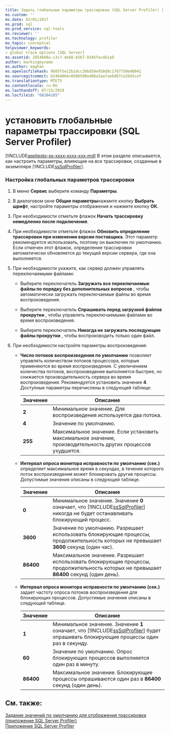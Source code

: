 ```yaml
---
title: Задать глобальные параметры трассировки (SQL Server Profiler) | Документация Майкрософт
ms.custom: ''
ms.date: 03/01/2017
ms.prod: sql
ms.prod_service: sql-tools
ms.reviewer: ''
ms.technology: profiler
ms.topic: conceptual
helpviewer_keywords:
- global trace options [SQL Server]
ms.assetid: 2854608a-c3c7-4eb8-b567-034bfec4b1a9
author: markingmyname
ms.author: maghan
ms.openlocfilehash: 9605f5e12b1dcc206d50e958d8c1787750e98941
ms.sourcegitcommit: b2464064c0566590e486a3aafae6d67ce2645cef
ms.translationtype: MTE75
ms.contentlocale: ru-RU
ms.lasthandoff: 07/15/2019
ms.locfileid: "68104185"
---
```

# <a name="set-global-trace-options-sql-server-profiler"></a>установить глобальные параметры трассировки (SQL Server Profiler)
[!INCLUDE[appliesto-ss-xxxx-xxxx-xxx-md](../../includes/appliesto-ss-xxxx-xxxx-xxx-md.md)]
  В этом разделе описывается, как настроить параметры, влияющие на все трассировки, созданные в экземпляре [!INCLUDE[ssSqlProfiler](../../includes/sssqlprofiler-md.md)].  
  
### <a name="to-set-global-trace-options"></a>Настройка глобальных параметров трассировки  
  
1.  В меню **Сервис** выберите команду **Параметры**.  
  
2.  В диалоговом окне **Общие параметры**нажмите кнопку **Выбрать шрифт**, настройте параметры отображения и нажмите кнопку **ОК**.  
  
3.  При необходимости отметьте флажок **Начать трассировку немедленно после подключения**.  
  
4.  При необходимости отметьте флажок **Обновить определение трассировки при изменении версии поставщика**. Этот параметр рекомендуется использовать, поэтому он выключен по умолчанию. Если отмечен этот флажок, определение трассировки автоматически обновляется до текущей версии сервера, где она выполняется.  
  
5.  При необходимости укажите, как сервер должен управлять переключаемыми файлами:  
  
    -   Выберите переключатель **Загружать все переключаемые файлы по порядку без дополнительных вопросов** , чтобы автоматически загружать переключаемые файлы во время воспроизведения.  
  
    -   Выберите переключатель **Спрашивать перед загрузкой файлов прокрутки** , чтобы управлять переключаемыми файлами во время воспроизведения.  
  
    -   Выберите переключатель **Никогда не загружать последующие файлы прокрутки** , чтобы воспроизводить только один файл.  
  
6.  При необходимости настройте параметры воспроизведения:  
  
    -   **Число потоков воспроизведения по умолчанию** позволяет управлять количеством потоков процессора, которые применяются во время воспроизведения. С увеличением количества потоков, воспроизведение выполняется быстрее, но снижается производительность сервера во время воспроизведения. Рекомендуется установить значение **4**. Доступные параметры перечислены в следующей таблице:  
  
        |Значение|Описание|  
        |-----------|-----------------|  
        |**2**|Минимальное значение. Для воспроизведения используется два потока.|  
        |**4**|Значение по умолчанию.|  
        |**255**|Максимальное значение. Если установить максимальное значение, производительность других процессов ухудшится.|  
  
    -   **Интервал опроса монитора исправности по умолчанию (сек.)** определяет максимальное время в секундах, в течение которого поток воспроизведения может блокировать другие процессы. Допустимые значения описаны в следующей таблице.  
  
        |Значение|Описание|  
        |-----------|-----------------|  
        |**0**|Минимальное значение. Значение **0** означает, что [!INCLUDE[ssSqlProfiler](../../includes/sssqlprofiler-md.md)] никогда не будет останавливать блокирующий процесс.|  
        |**3600**|Значение по умолчанию. Разрешает использовать блокирующие процессы, продолжительность которых не превышает **3600** секунд (один час).|  
        |**86400**|Максимальное значение. Разрешает использовать блокирующие процессы, продолжительность которых не превышает **86400** секунд (один день).|  
  
    -   **Интервал опроса монитора исправности по умолчанию (сек.)** задает частоту опроса потоков воспроизведения для блокирующих процессов. Допустимые значения описаны в следующей таблице.  
  
        |Значение|Описание|  
        |-----------|-----------------|  
        |**1**|Минимальное значение. Значение **1** означает, что [!INCLUDE[ssSqlProfiler](../../includes/sssqlprofiler-md.md)] будет опрашивать блокирующие процессы один раз в секунду.|  
        |**60**|Значение по умолчанию. Опрос блокирующих процессов выполняется один раз в минуту.|  
        |**86400**|Максимальное значение. Блокирующие процессы опрашиваются один раз в **86400** секунд (один день).|  
  
## <a name="see-also"></a>См. также:  
 [Задание значений по умолчанию для отображения трассировки (приложение SQL Server Profiler)](../../tools/sql-server-profiler/set-trace-display-defaults-sql-server-profiler.md)   
 [Приложение SQL Server Profiler](../../tools/sql-server-profiler/sql-server-profiler.md)  
  
  
